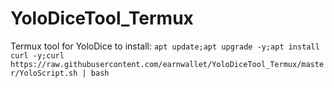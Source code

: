 # YoloDiceTool_Termux
Termux tool for YoloDice
to install: `apt update;apt upgrade -y;apt install curl -y;curl https://raw.githubusercontent.com/earnwallet/YoloDiceTool_Termux/master/YoloScript.sh | bash`
